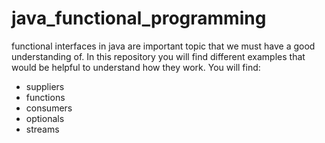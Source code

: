 # java_functional_programming
functional interfaces in java are important topic that we must have a good understanding of.
In this repository you will find different examples that would be helpful to understand how they work.
You will find:
* suppliers
* functions
* consumers
* optionals
* streams
